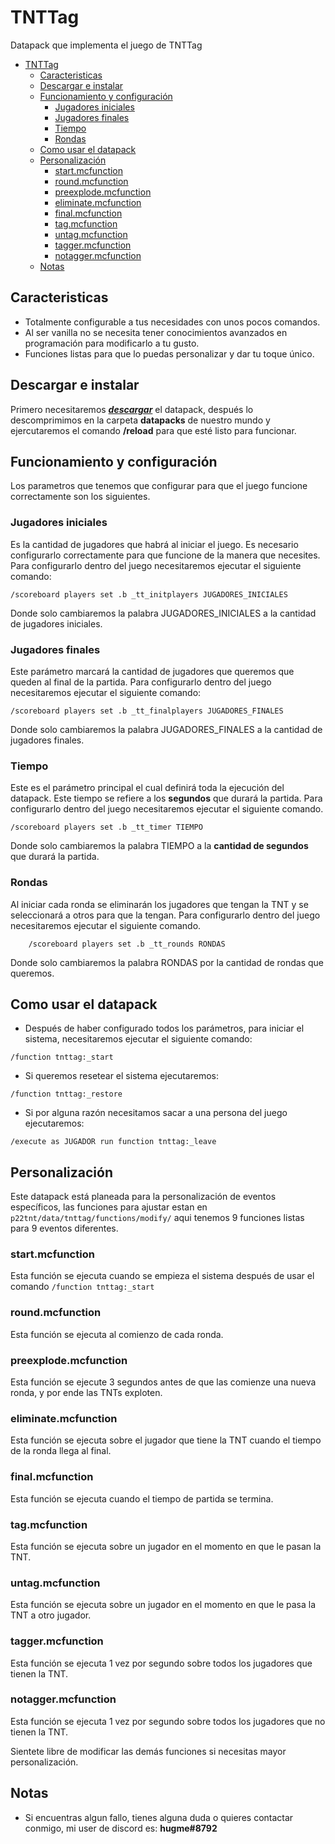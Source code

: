 # TNTTag
 Datapack que implementa el juego de TNTTag

- [TNTTag](#tnttag)
  * [Caracteristicas](#caracteristicas)
  * [Descargar e instalar](#descargar-e-instalar)
  * [Funcionamiento y configuración](#funcionamiento-y-configuración)
    + [Jugadores iniciales](#jugadores-iniciales)
    + [Jugadores finales](#jugadores-finales)
    + [Tiempo](#tiempo)
    + [Rondas](#rondas)
  * [Como usar el datapack](#como-usar-el-datapack)
  * [Personalización](#personalización)
    + [start.mcfunction](#startmcfunction)
    + [round.mcfunction](#roundmcfunction)
    + [preexplode.mcfunction](#preexplodemcfunction)
    + [eliminate.mcfunction](#eliminatemcfunction)
    + [final.mcfunction](#finalmcfunction)
    + [tag.mcfunction](#tagmcfunction)
    + [untag.mcfunction](#untagmcfunction)
    + [tagger.mcfunction](#taggermcfunction)
    + [notagger.mcfunction](#notaggermcfunction)
  * [Notas](#notas)

## Caracteristicas
- Totalmente configurable a tus necesidades con unos pocos comandos.
- Al ser vanilla no se necesita tener conocimientos avanzados en programación para modificarlo a tu gusto.
- Funciones listas para que lo puedas personalizar y dar tu toque único.

## Descargar e instalar
Primero necesitaremos [***descargar***](https://github.com/Julioxidop/TNTTag/releases/tag/1.0 "aquí")  el datapack, después lo descomprimimos en la carpeta **datapacks** de nuestro mundo y ejercutaremos el comando **/reload** para que esté listo para funcionar.

## Funcionamiento y configuración
Los parametros que tenemos que configurar para que el juego funcione correctamente son los siguientes.
### Jugadores iniciales
Es la cantidad de jugadores que habrá al iniciar el juego. Es necesario configurarlo correctamente para que funcione de la manera que necesites.
Para configurarlo dentro del juego necesitaremos ejecutar el siguiente comando:
```
/scoreboard players set .b _tt_initplayers JUGADORES_INICIALES
```
Donde solo cambiaremos la palabra JUGADORES_INICIALES a la cantidad de jugadores iniciales.
### Jugadores finales
Este parámetro marcará la cantidad de jugadores que queremos que queden al final de la partida.
Para configurarlo dentro del juego necesitaremos ejecutar el siguiente comando:
```
/scoreboard players set .b _tt_finalplayers JUGADORES_FINALES
```
Donde solo cambiaremos la palabra JUGADORES_FINALES a la cantidad de jugadores finales.
### Tiempo
Este es el parámetro principal el cual definirá toda la ejecución del datapack. 
Este tiempo se refiere a los **segundos** que durará la partida.
Para configurarlo dentro del juego necesitaremos ejecutar el siguiente comando.
```
/scoreboard players set .b _tt_timer TIEMPO
```
Donde solo cambiaremos la palabra TIEMPO a la **cantidad de segundos** que durará la partida.

### Rondas
Al iniciar cada ronda se eliminarán los jugadores que tengan la TNT y se seleccionará a otros para que la tengan.
Para configurarlo dentro del juego necesitaremos ejecutar el siguiente comando.
```
    /scoreboard players set .b _tt_rounds RONDAS
```
Donde solo cambiaremos la palabra RONDAS por la cantidad de rondas que queremos.

## Como usar el datapack
- Después de haber configurado todos los parámetros, para iniciar el sistema, necesitaremos ejecutar el siguiente comando:
```
/function tnttag:_start
```
- Si queremos resetear el sistema ejecutaremos:
```
/function tnttag:_restore
```
- Si por alguna razón necesitamos sacar a una persona del juego ejecutaremos:
```
/execute as JUGADOR run function tnttag:_leave
```


## Personalización
Este datapack está planeada para la personalización de eventos específicos, las funciones para ajustar estan en `p22tnt/data/tnttag/functions/modify/` aqui tenemos 9 funciones listas para 9 eventos diferentes.
### start.mcfunction
Esta función se ejecuta cuando se empieza el sistema después de usar el comando `/function tnttag:_start`
### round.mcfunction
Esta función se ejecuta al comienzo de cada ronda.
### preexplode.mcfunction
Esta función se ejecute 3 segundos antes de que las comienze una nueva ronda, y por ende las TNTs exploten.
### eliminate.mcfunction
Esta función se ejecuta sobre el jugador que tiene la TNT cuando el tiempo de la ronda llega al final.
### final.mcfunction
Esta función se ejecuta cuando el tiempo de partida se termina.
### tag.mcfunction
Esta función se ejecuta sobre un jugador en el momento en que le pasan la TNT.
### untag.mcfunction
Esta función se ejecuta sobre un jugador en el momento en que le pasa la TNT a otro jugador.
### tagger.mcfunction
Esta función se ejecuta 1 vez por segundo sobre todos los jugadores que tienen la TNT.
### notagger.mcfunction
Esta función se ejecuta 1 vez por segundo sobre todos los jugadores que no tienen la TNT.

Sientete libre de modificar las demás funciones si necesitas mayor personalización.
## Notas
- Si encuentras algun fallo, tienes alguna duda o quieres contactar conmigo, mi user de discord es: **hugme#8792**
